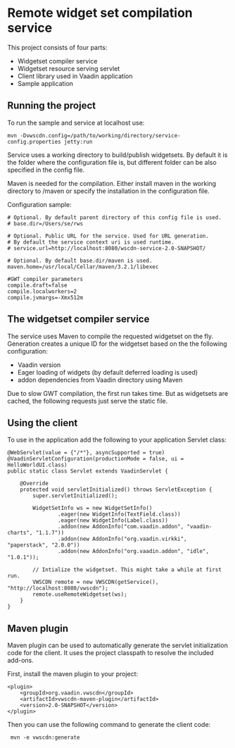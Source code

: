 
Remote widget set compilation service
===

This project consists of four parts:
 - Widgetset compiler service
 - Widgetset resource serving servlet
 - Client library used in Vaadin application
 - Sample application
 
Running the project
---

To run the sample and service at localhost use:

    mvn -Dvwscdn.config=/path/to/working/directory/service-config.properties jetty:run


Service uses a working directory to build/publish widgetsets. By default it is the folder where the configuration 
file is, but different folder can be also specified in the config file.

Maven is needed for the compilation. Either install maven in the working directory to <workdir>/maven or
specify the installation in the configuration file.

Configuration sample:

    # Optional. By default parent directory of this config file is used. 
    # base.dir=/Users/se/rws
    
    # Optional. Public URL for the service. Used for URL generation.
    # By default the service context uri is used runtime.
    # service.url=http://localhost:8080/wscdn-service-2.0-SNAPSHOT/
      
    # Optional. By default base.dir/maven is used.
    maven.home=/usr/local/Cellar/maven/3.2.1/libexec
    
    #GWT compiler parameters
    compile.draft=false
    compile.localworkers=2
    compile.jvmargs=-Xmx512m


The widgetset compiler service
---
The service uses Maven to compile the requested widgetset on the fly. Generation creates a unique ID for the widgetset based on the the following configuration:
- Vaadin version 
- Eager loading of widgets (by default deferred loading is used)
- addon dependencies from Vaadin directory using Maven

Due to slow GWT compilation, the first run takes time. But as widgetsets are cached, the following requests just serve the static file.


Using the client
---

To use in the application add the following to your application Servlet class:


    @WebServlet(value = {"/*"}, asyncSupported = true)
    @VaadinServletConfiguration(productionMode = false, ui = HelloWorldUI.class)
    public static class Servlet extends VaadinServlet {

        @Override
        protected void servletInitialized() throws ServletException {
            super.servletInitialized();

            WidgetSetInfo ws = new WidgetSetInfo()
                    .eager(new WidgetInfo(TextField.class))
                    .eager(new WidgetInfo(Label.class))
                    .addon(new AddonInfo("com.vaadin.addon", "vaadin-charts", "1.1.7"))
                    .addon(new AddonInfo("org.vaadin.virkki", "paperstack", "2.0.0"))
                    .addon(new AddonInfo("org.vaadin.addon", "idle", "1.0.1"));

            // Intialize the widgetset. This might take a while at first run.
            VWSCDN remote = new VWSCDN(getService(), "http://localhost:8080/vwscdn");
            remote.useRemoteWidgetset(ws);
        }
    }

Maven plugin
---

Maven plugin can be used to automatically generate the servlet initialization code for the client. It uses the project classpath to resolve the included add-ons. 

First, install the maven plugin to your project:

    <plugin>
        <groupId>org.vaadin.vwscdn</groupId>
        <artifactId>vwscdn-maven-plugin</artifactId>
        <version>2.0-SNAPSHOT</version>
    </plugin>


Then you can use the following command to generate the client code:

     mvn -e vwscdn:generate
     

